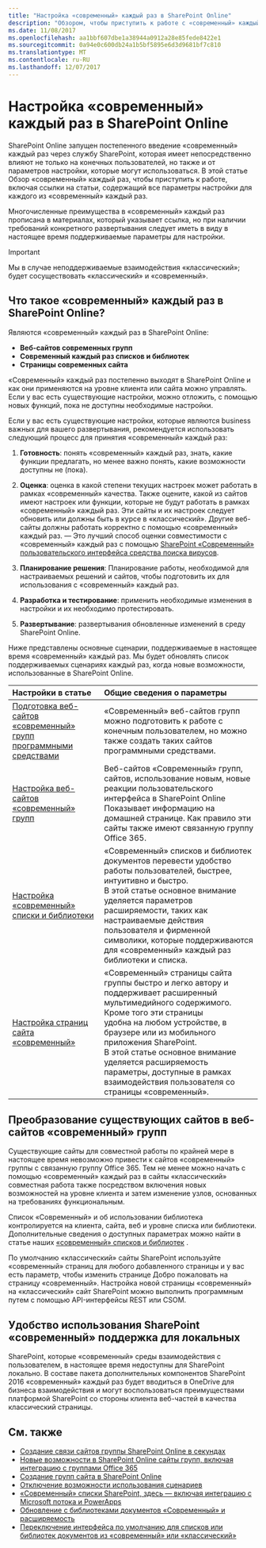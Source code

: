 ```yaml
---
title: "Настройка «современный» каждый раз в SharePoint Online"
description: "Обзором, чтобы приступить к работе с «современный» каждый раз в SharePoint Online."
ms.date: 11/08/2017
ms.openlocfilehash: aa1bbf607dbe1a38944a0912a28e85fede8422e1
ms.sourcegitcommit: 0a94e0c600db24a1b5bf5895e6d3d9681bf7c810
ms.translationtype: MT
ms.contentlocale: ru-RU
ms.lasthandoff: 12/07/2017
---
```

# <a name="customizing-the-modern-experiences-in-sharepoint-online"></a>Настройка «современный» каждый раз в SharePoint Online

SharePoint Online запущен постепенного введение «современный» каждый раз через службу SharePoint, которая имеет непосредственно влияют не только на конечных пользователей, но также и от параметров настройки, которые могут использоваться. В этой статье Обзор «современный» каждый раз, чтобы приступить к работе, включая ссылки на статьи, содержащий все параметры настройки для каждого из «современный» каждый раз.

Многочисленные преимущества в «современный» каждый раз прописана в материалах, который указывает ссылка, но при наличии требований конкретного развертывания следует иметь в виду в настоящее время поддерживаемые параметры для настройки.

> [!IMPORTANT]
> Мы в случае неподдерживаемые взаимодействия «классический»; будет сосуществовать «классический» и «современный».

## <a name="what-are-the-modern-experiences-in-sharepoint-online"></a>Что такое «современный» каждый раз в SharePoint Online?

Являются «современный» каждый раз в SharePoint Online:
- **Веб-сайтов современных групп**
- **Современный каждый раз списков и библиотек**
- **Страницы современных сайта** 

«Современный» каждый раз постепенно выходят в SharePoint Online и как они применяются на уровне клиента или сайта можно управлять. Если у вас есть существующие настройки, можно отложить, с помощью новых функций, пока не доступны необходимые настройки. 

Если у вас есть существующие настройки, которые являются business важных для вашего развертывания, рекомендуется использовать следующий процесс для принятия «современный» каждый раз:

1. **Готовность**: понять «современный» каждый раз, знать, какие функции предлагать, но менее важно понять, какие возможности доступны не (пока).

2. **Оценка**: оценка в какой степени текущих настроек может работать в рамках «современный» качества. Также оцените, какой из сайтов имеют настроек или функции, которые не будут работать в рамках «современный» каждый раз. Эти сайты и их настроек следует обновить или должны быть в курсе в «классический». Другие веб-сайты должны работать корректно с помощью «современный» каждый раз. — Это лучший способ оценки совместимости с «современный» каждый раз с помощью [SharePoint «Современный» пользовательского интерфейса средства поиска вирусов](https://aka.ms/sppnp-modernuiscanner).

3. **Планирование решения**: Планирование работы, необходимой для настраиваемых решений и сайтов, чтобы подготовить их для использования с «современный» каждый раз.

4. **Разработка и тестирование**: применить необходимые изменения в настройки и их необходимо протестировать.

5. **Развертывание**: развертывания обновленные изменений в среду SharePoint Online.

Ниже представлены основные сценарии, поддерживаемые в настоящее время «современный» каждый раз. Мы будет обновлять список поддерживаемых сценариях каждый раз, когда новые возможности, использованные в SharePoint Online. 

|**Настройки в статье**|**Общие сведения о параметры**|
|:-----|:-----|
|[Подготовка веб-сайтов «современный» групп программными средствами](modern-experience-customizations-provisioning-sites.md)| «Современный» веб-сайтов групп можно подготовить к работе с конечным пользователем, но можно также создать таких сайтов программными средствами. | 
|[Настройка веб-сайтов «современный» групп](modern-experience-customizations-customize-sites.md) | Веб-сайтов «Современный» групп, сайтов, использование новым, новые реакции пользовательского интерфейса в SharePoint Online<br/>Показывает информацию на домашней странице. Как правило эти сайты также имеют связанную группу Office 365. | 
|[Настройка «современный» списки и библиотеки](modern-experience-customizations-customize-lists-and-libraries.md) | «Современный» списков и библиотек документов перевести удобство работы пользователей, быстрее, интуитивно и быстро.<br/>В этой статье основное внимание уделяется параметров расширяемости, таких как настраиваемые действия пользователя и фирменной символики, которые поддерживаются для «современный» каждый раз библиотеки и списка. | 
|[Настройка страниц сайта «современный»](modern-experience-customizations-customize-pages.md) | «Современный» страницы сайта группы быстро и легко автору и поддерживает расширенный мультимедийного содержимого. Кроме того эти страницы<br/>удобна на любом устройстве, в браузере или из мобильного приложения SharePoint.<br/>В этой статье основное внимание уделяется расширяемость параметры, доступные в рамках взаимодействия пользователя со страницы «современный». | 

<a name="convertingexisting"> </a>
## <a name="converting-existing-sites-to-modern-team-sites"></a>Преобразование существующих сайтов в веб-сайтов «современный» групп

Существующие сайты для совместной работы по крайней мере в настоящее время невозможно привести к сайтов «современный» группы с связанную группу Office 365. Тем не менее можно начать с помощью «современный» каждый раз в сайты «классический» совместная работа также посредством включения новых возможностей на уровне клиента и затем изменение узлов, основанных на требованиях функциональным. 

Список «Современный» и об использовании библиотека контролируется на клиента, сайта, веб и уровне списка или библиотеки. Дополнительные сведения о доступных параметрах можно найти в статье наших [«современный» списков и библиотек](modern-experience-customizations-customize-lists-and-libraries.md) .

По умолчанию «классический» сайты SharePoint используйте «современный» страниц для любого добавленного страницы и у вас есть параметр, чтобы изменить странице Добро пожаловать на страницу «современный». Настройка новой страницы «современный» на «классический» сайт SharePoint можно выполнить программным путем с помощью API-интерфейсы REST или CSOM. 

<a name="onpremisessupport"> </a>
## <a name="sharepoint-modern-experiences-support-for-on-premises"></a>Удобство использования SharePoint «современный» поддержка для локальных

SharePoint, которые «современный» среды взаимодействия с пользователем, в настоящее время недоступны для SharePoint локально. В составе пакета дополнительных компонентов SharePoint 2016 «современный» каждый раз будет вводиться в OneDrive для бизнеса взаимодействия и могут воспользоваться преимуществами платформой SharePoint со стороны клиента веб-частей в качества классический страницы.

<a name="bk_addresources"> </a>
## <a name="see-also"></a>См. также

-  [Создание связи сайтов группы SharePoint Online в секундах](https://blogs.office.com/en-us/2016/11/08/create-connected-sharepoint-online-team-sites-in-seconds/)
-  [Новые возможности в SharePoint Online сайты групп, включая интеграцию с группами Office 365](https://blogs.office.com/en-us/2016/08/31/new-capabilities-in-sharepoint-online-team-sites-including-integration-with-office-365-groups/)
- [Создание групп сайта в SharePoint Online](https://support.office.com/en-US/article/Create-a-team-site-in-SharePoint-Online-ef10c1e7-15f3-42a3-98aa-b5972711777d?ui=en-US)
-  [Отключение возможности использования сценариев](https://support.office.com/en-us/article/Allow-or-prevent-custom-script-1f2c515f-5d7e-448a-9fd7-835da935584f?ui=en-US&rs=en-US&ad=US)  
-  [«Современный» списки SharePoint, здесь — включая интеграцию с Microsoft потока и PowerApps](https://blogs.office.com/en-us/2016/07/25/modern-sharepoint-lists-are-here-including-integration-with-microsoft-flow-and-powerapps/)
-  [Обновление с библиотеками документов «Современный» и расширяемость](https://dev.office.com/blogs/update-on-modern-document-libraries-and-extensiblity)
-  [Переключение интерфейса по умолчанию для списков или библиотек документов из «современный» или «классический»](https://support.office.com/en-us/article/Switch-the-default-experience-for-lists-or-document-libraries-from-new-or-classic-66dac24b-4177-4775-bf50-3d267318caa9?ui=en-US&rs=en-US&ad=US)

